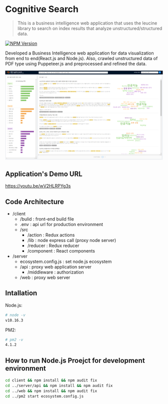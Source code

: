 # Cognitive Search
> This is a business intelligence web application that uses the leucine library to search on index results that analyze unstructured/structured data.

[![NPM Version][npm-image]][npm-url]

Developed a Business Intelligence web application for data visualization from end to end(React.js and Node.js). Also, crawled unstructured data of PDF type using Puppeteer.js and preprocessed and refined the data.

![cognitiveSearch](./cognitiveSearch.png)


## Application's Demo URL
https://youtu.be/wV2HLRPYg3s


## Code Architecture
* /client
    * /bulid : front-end build file
    * .env : api url for production environment  
    * /src  
       * /action : Redux actions
       * /lib : node express call (proxy node server)
       * /reducer : Redux reducer
       * /component : React components
* /server
     * ecosystem.config.js : set node.js ecosystem   
     * /api : proxy web application server
       * /middleware : authorization
     * /web : proxy web server  
     

## Intallation

Node.js:

```sh
# node -v
v10.16.3
```

PM2:

```sh
# pm2 -v
4.1.2
```


## How to run Node.js Proejct for development environment

```sh
cd client && npm install && npm audit fix
cd ../server/api && npm install && npm audit fix
cd ../web && npm install && npm audit fix
cd ../pm2 start ecosystem.config.js
```




<!-- Markdown link & img dfn's -->
[npm-image]: https://img.shields.io/npm/v/datadog-metrics.svg?style=flat-square
[npm-url]: https://www.npmjs.com/package/npm/v/6.9.0
